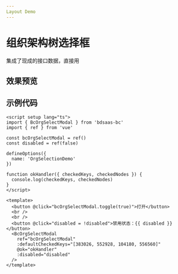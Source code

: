 ```yaml
---
Layout Demo
---
```


# 组织架构树选择框

集成了现成的接口数据，直接用

<script setup lang="ts">
import OrgSelectModal from '../components/org-select-modal-demo/OrgSelectModal.vue'
</script>

## 效果预览

<OrgSelectModal/>

## 示例代码

```vue
<script setup lang="ts">
import { BcOrgSelectModal } from 'bdsaas-bc'
import { ref } from 'vue'

const bcOrgSelectModal = ref()
const disabled = ref(false)

defineOptions({
  name: 'OrgSelectionDemo'
})

function okHandler({ checkedKeys, checkedNodes }) {
  console.log(checkedKeys, checkedNodes)
}
</script>

<template>
  <button @click="bcOrgSelectModal.toggle(true)">打开</button>
  <br />
  <br />
  <button @click="disabled = !disabled">禁用状态：{{ disabled }}</button>
  <BcOrgSelectModal
    ref="bcOrgSelectModal"
    :defaultCheckedKeys="[383026, 552928, 104180, 556560]"
    @ok="okHandler"
    :disabled="disabled"
  />
</template>
```

